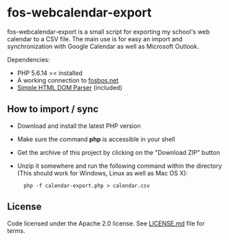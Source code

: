 # fos-webcalendar-export

fos-webcalendar-export is a small script for exporting my school's web calendar to a CSV file. The main use is for easy an import and synchronization with Google Calendar as well as Microsoft Outlook.

Dependencies:

- PHP 5.6.14 =< installed
- A working connection to [fosbos.net](http://fosbos.net/)
- [Simple HTML DOM Parser](http://simplehtmldom.sourceforge.net/) (included)

## How to import / sync

- Download and install the latest PHP version
- Make sure the command **php** is accessible in your shell
- Get the archive of this project by clicking on the "Download ZIP" button 
- Unzip it somewhere and run the following command within the directory (This should work for Windows, Linux as well as Mac OS X):
        
        php -f calendar-export.php > calendar.csv

## License

Code licensed under the Apache 2.0 license. See [LICENSE.md](LICENSE.md) file for terms.
